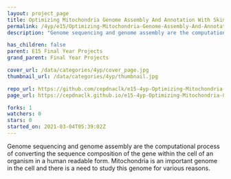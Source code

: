 ```yaml
---
layout: project_page
title: Optimizing Mitochondria Genome Assembly And Annotation With Skim Sequencing Data
permalink: /4yp/e15/Optimizing-Mitochondria-Genome-Assembly-And-Annotation-With-Skim-Sequencing-Data
description: "Genome sequencing and genome assembly are the computational process of converting the sequence composition of the gene within the cell of an organism in a human readable form. Mitochondria is an important genome in the cell and there is a need to study this genome for various reasons."

has_children: false
parent: E15 Final Year Projects
grand_parent: Final Year Projects

cover_url: /data/categories/4yp/cover_page.jpg
thumbnail_url: /data/categories/4yp/thumbnail.jpg

repo_url: https://github.com/cepdnaclk/e15-4yp-Optimizing-Mitochondria-Genome-Assembly-And-Annotation-With-Skim-Sequencing-Data
page_url: https://cepdnaclk.github.io/e15-4yp-Optimizing-Mitochondria-Genome-Assembly-And-Annotation-With-Skim-Sequencing-Data

forks: 1
watchers: 0
stars: 0
started_on: 2021-03-04T05:39:02Z
---
```

Genome sequencing and genome assembly are the computational process of converting the sequence composition of the gene within the cell of an organism in a human readable form. Mitochondria is an important genome in the cell and there is a need to study this genome for various reasons.

